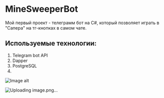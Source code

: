 # MineSweeperBot
Мой первый проект - телеграмм бот на C#, который позволяет играть в "Сапера" на тг-кнопках в самом чате.

## Используемые технологии:
1. Telegram bot API
2. Dapper
3. PostgreSQL
4. 
![Image alt](https://github.com/dels-in/MineSweeperBot/raw/master/images/image.png)

   ![Uploading image.png…]()

